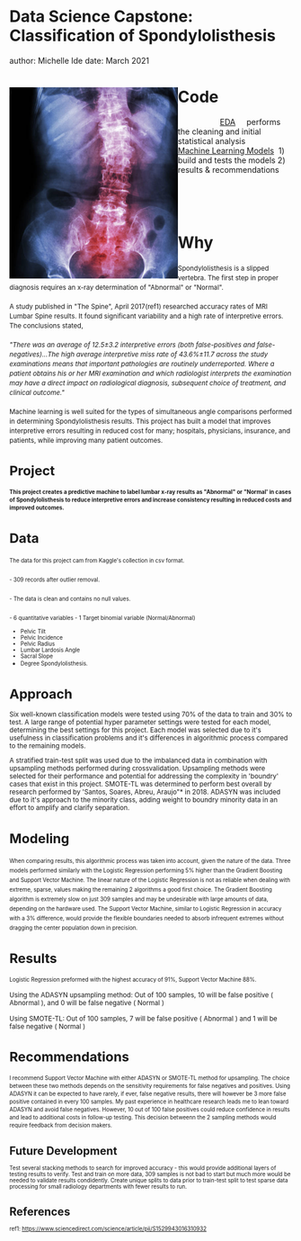Data Science Capstone: Classification of Spondylolisthesis
========================================================
author: Michelle Ide
date:  March 2021
<div>
<img src="images/R_B_spine.png" ALIGN="left" width="300"
</div>

    
Code
========================================================
&nbsp;&nbsp;&nbsp;&nbsp;&nbsp;&nbsp;&nbsp;&nbsp;&nbsp;&nbsp;&nbsp;&nbsp;&nbsp;&nbsp;&nbsp;&nbsp;&nbsp;&nbsp;&nbsp;<a href="https://github.com/mishide/Springboard/blob/master/Capstone_1/scripts/Spondylo_Classification_EDA.ipynb" target="_blank">EDA</a>&nbsp;&nbsp;&nbsp;&nbsp; performs the cleaning and initial statistical analysis
<br>
<a href="https://github.com/mishide/Springboard/blob/master/Capstone_1/scripts/Spondlyo_Classification_Models.ipynb" target="_blank">Machine Learning Models</a>&nbsp; 1) build and tests the models 2) results & recommendations

<br>
<br>
<br>

Why
========================================================

<small>
Spondylolisthesis is a slipped vertebra.  The first step in proper diagnosis requires an x-ray determination of "Abnormal" or "Normal".
 <br>
  <br>
 A study published in "The Spine", April 2017(ref1) researched accuracy rates of MRI Lumbar Spine results.  It found significant variability and a high rate of interpretive errors. The conclusions stated,
<br><br>
 <i> "There was an average of 12.5±3.2 interpretive errors (both false-positives and false-negatives)...The high average interpretive miss rate of 43.6%±11.7 across the study examinations means that important pathologies are routinely underreported.  Where a patient obtains his or her MRI examination and which radiologist interprets the examination may have a direct impact on radiological diagnosis, subsequent choice of treatment, and clinical outcome."</i>
 <br><br>
 Machine learning is well suited for the types of simultaneous angle comparisons performed in determining Spondylolisthesis results.  This project has built a model that improves interpretive errors resulting in reduced cost for many; hospitals, physicians, insurance, and patients, while improving many patient outcomes.
 <br>

 


Project
========================================================

<small><b>This project creates a predictive machine to label lumbar x-ray results as "Abnormal" or "Normal' in cases of Spondylolisthesis to reduce interpretive errors and increase consistency resulting in reduced costs and improved outcomes.</b>  
</small> 


Data
========================================================

<small>
The data for this project cam from Kaggle's collection in csv format.
  <br><br>
 - 309 records after outlier removal. 
  <br><br>
  - The data is clean and contains no null values.
  <br><br>
 - 6 quantitative variables
 - 1 Target binomial variable (Normal/Abnormal)
</small><small>

* Pelvic Tilt
* Pelvic Incidence
* Pelvic Radius
* Lumbar Lardosis Angle
* Sacral Slope
* Degree Spondylolisthesis.</small>


Approach
========================================================
Six well-known classification models were tested using 70% of the data to train and 30% to test. A large range of potential hyper parameter settings were tested for each model, determining the best settings for this project. Each model was selected due to it's usefulness in classification problems and it's differences in algorithmic process compared to the remaining models.

A stratified train-test split was used due to the imbalanced data in combination with upsampling methods performed during crossvalidation.  Upsampling methods were selected for their performance and potential for addressing the complexity in 'boundry' cases that exist in this project.  SMOTE-TL was determined to perform best overall by research performed by  'Santos, Soares, Abreu, Araujo"* in 2018.  ADASYN was included due to it's approach to the minority class, adding weight to boundry minority data in an effort to amplify and clarify separation.


Modeling
========================================================
<small>
When comparing results, this algorithmic process was taken into account, given the nature of the data. Three models performed similarly with the Logistic Regression performing 5% higher than the Gradient Boosting and Support Vector Machine. The linear nature of the Logistic Regression is not as reliable when dealing with extreme, sparse, values making the remaining 2 algorithms a good first choice. The Gradient Boosting algorithm is extremely slow on just 309 samples and may be undesirable with large amounts of data, depending on the hardware used. The Support Vector Machine, similar to Logistic Regression in accuracy with a 3% difference, would provide the flexible boundaries needed to absorb infrequent extremes without dragging the center population down in precision.
 </small> 


Results
========================================================
<small>Logistic Regression preformed with the highest accuracy of 91%, Support Vector Machine 88%. </small> 
<br><br>
Using the ADASYN upsampling method: Out of 100 samples, 10 will be false positive ( Abnormal ), and 0 will be false negative ( Normal )
<br><br>
Using SMOTE-TL: Out of 100 samples, 7 will be false positive ( Abnormal ) and 1 will be false negative ( Normal )


Recommendations
========================================================
<small>I recommend Support Vector Machine with either ADASYN or SMOTE-TL method for upsampling. The choice between these two methods depends on the sensitivity requirements for false negatives and positives.
Using ADASYN it can be expected to have rarely, if ever, false negative results, there will however be 3 more false positive contained in every 100 samples.
My past experience in healthcare research leads me to lean toward ADASYN and avoid false negatives. However, 10 out of 100 false positives could reduce confidence in results and lead to additional costs in follow-up testing. This decision betweenn the 2 sampling methods would require feedback from decision makers.


Future Development
========================================================
Test several stacking methods to search for improved accuracy - this would provide additional layers of testing results to verify.
Test and train on more data, 309 samples is not bad to start but much more would be needed to validate results condidently.
Create unique splits to data prior to train-test split to test sparse data processing for small radiology departments with fewer results to run.


References
========================================================
ref1:  https://www.sciencedirect.com/science/article/pii/S1529943016310932
